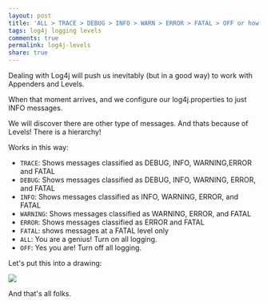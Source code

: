 ```yaml
---
layout: post
title: 'ALL > TRACE > DEBUG > INFO > WARN > ERROR > FATAL > OFF or how works Log4j levels in our shitty application'
tags: log4j logging levels
comments: true
permalink: log4j-levels
share: true
---
```


Dealing with Log4j will push us inevitably (but in a good way) to work with Appenders and Levels.

When that moment arrives, and we configure our log4j.properties to just INFO messages.

We will discover there are other type of messages.
And thats because of Levels! There is a hierarchy!

Works in this way:

* `TRACE`:   Shows messages classified as DEBUG, INFO, WARNING,ERROR and FATAL
* `DEBUG`:   Shows messages classified as DEBUG, INFO, WARNING, ERROR, and FATAL
* `INFO`:    Shows messages classified as INFO, WARNING, ERROR, and FATAL
* `WARNING`: Shows messages classified as WARNING, ERROR, and FATAL
* `ERROR`:   Shows messages classified as ERROR and FATAL
* `FATAL`:   shows messages at a FATAL level only
* `ALL`:     You are a genius! Turn on all logging.
* `OFF`:     Yes you are! Turn off all logging.

Let's put this into a drawing:

<img src="http://1.bp.blogspot.com/-WzknlRnfffM/Ul0B9hjzeOI/AAAAAAAA614/NqNGixGPp2g/s1600/log4j+levels.jpg">

And that's all folks.